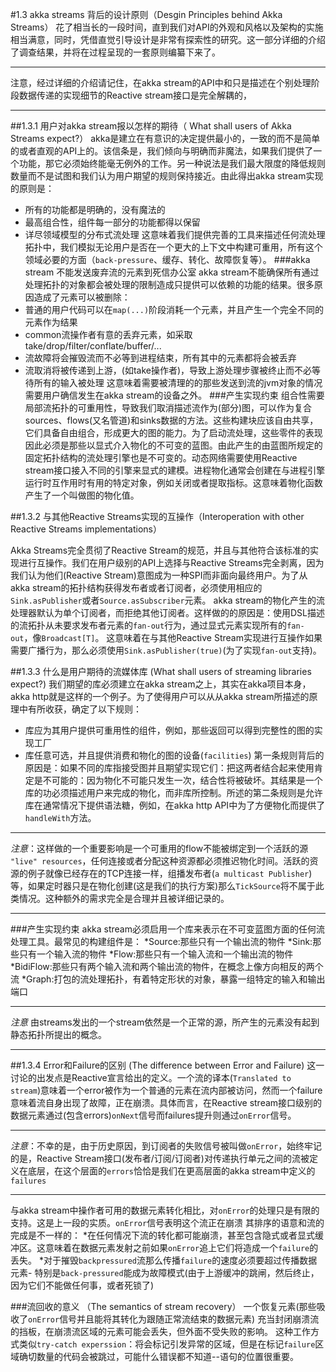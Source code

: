 #1.3 akka streams 背后的设计原则（Desgin Principles behind Akka Streams）
花了相当长的一段时间，直到我们对API的外观和风格以及架构的实施相当满意，同时，凭借直觉引导设计是非常有探索性的研究。这一部分详细的介绍了调查结果，并将在过程呈现的一套原则编纂下来了。

___
注意，经过详细的介绍请记住，在akka stream的API中和只是描述在个别处理阶段数据传递的实现细节的Reactive stream接口是完全解耦的，
___

##1.3.1 用户对akka stream报以怎样的期待（ What shall users of Akka Streams expect?）
akka是建立在有意识的决定提供最小的，一致的而不是简单的或者直观的API上的。该信条是，我们倾向与明确而非魔法，如果我们提供了一个功能，那它必须始终能毫无例外的工作。另一种说法是我们最大限度的降低规则数量而不是试图和我们认为用户期望的规则保持接近。由此得出akka stream实现的原则是：
* 所有的功能都是明确的，没有魔法的
* 最高组合性，组件每一部分的功能都得以保留
* 详尽领域模型的分布式流处理
这意味着我们提供完善的工具来描述任何流处理拓扑中，我们模拟无论用户是否在一个更大的上下文中构建可重用，所有这个领域必要的方面（`back-pressure`、缓存、转化、故障恢复等）。
###akka stream 不能发送废弃流的元素到死信办公室
akka stream不能确保所有通过处理拓扑的对象都会被处理的限制造成只提供可以依赖的功能的结果。很多原因造成了元素可以被删除：
* 普通的用户代码可以在`map(...)`阶段消耗一个元素，并且产生一个完全不同的元素作为结果
* common流操作者有意的丢弃元素，如采取take/drop/filter/conflate/buffer/...
* 流故障将会摧毁流而不必等到进程结束，所有其中的元素都将会被丢弃
* 流取消将被传递到上游，(如take操作者)，导致上游处理步骤被终止而不必等待所有的输入被处理
这意味着需要被清理的的那些发送到流的jvm对象的情况需要用户确信发生在akka stream的设备之外。
###产生实现约束
组合性需要局部流拓扑的可重用性，导致我们取消描述流作为(部分)图，可以作为复合sources、flows(又名管道)和sinks数据的方法。这些构建块应该自由共享，它们具备自由组合，形成更大的图的能力。为了启动流处理，这些零件的表现因此必须是那些以显式介入物化的不可变的蓝图。由此产生的由蓝图所规定的固定拓扑结构的流处理引擎也是不可变的。动态网络需要使用Reactive stream接口接入不同的引擎来显式的建模。进程物化通常会创建在与进程引擎运行时互作用时有用的特定对象，例如关闭或者提取指标。这意味着物化函数产生了一个叫做图的物化值。

##1.3.2 与其他Reactive Streams实现的互操作（Interoperation with other Reactive Streams implementations）

Akka Streams完全贯彻了Reactive Stream的规范，并且与其他符合该标准的实现进行互操作。我们在用户级别的API上选择与Reactive Streams完全剥离，因为我们认为他们(Reactive Stream)意图成为一种SPI而非面向最终用户。为了从akka stream的拓扑结构获得发布者或者订阅者，必须使用相应的`Sink.asPublisher`或者`Source.asSubscriber`元素。
akka stream的物化产生的流处理器默认为单个订阅者，而拒绝其他订阅者。这样做的的原因是：使用DSL描述的流拓扑从未要求发布者元素的`fan-out`行为，通过显式元素实现所有的`fan-out`，像`Broadcast[T]`。
这意味着在与其他Reactive Stream实现进行互操作如果需要广播行为，那么必须使用`Sink.asPublisher(true)`(为了实现`fan-out`支持)。

##1.3.3 什么是用户期待的流媒体库  (What shall users of streaming libraries expect?)
我们期望的库必须建立在akka stream之上，其实在akka项目本身，akka http就是这样的一个例子。为了使得用户可以从从akka stream所描述的原理中有所收获，确定了以下规则：
* 库应为其用户提供可重用性的组件，例如，那些返回可以得到完整性的图的实现工厂
* 库任意可选，并且提供消费和物化的图的设备(`facilities`)
第一条规则背后的原因是：如果不同的库指接受图并且期望实现它们：把这两者结合起来使用肯定是不可能的：因为物化不可能只发生一次，结合性将被破坏。其结果是一个库的功必须描述用户来完成的物化，而非库所控制。所述的第二条规则是允许库在通常情况下提供语法糖，例如，在akka http API中为了方便物化而提供了`handleWith`方法。

___
*注意*：这样做的一个重要影响是一个可重用的flow不能被绑定到一个活跃的源
`"live" resources`，任何连接或者分配这种资源都必须推迟物化时间。活跃的资源的例子就像已经存在的TCP连接一样，组播发布者(`a multicast Publisher`)等，如果定时器只是在物化创建(这是我们的执行方案)那么`TickSource`将不属于此类情况。这种额外的需求完全是合理并且被详细记录的。
___

###产生实现约束
akka stream必须启用一个库来表示在不可变蓝图方面的任何流处理工具。最常见的构建组件是：
*Source:那些只有一个输出流的物件
*Sink:那些只有一个输入流的物件
*Flow:那些只有一个输入流和一个输出流的物件
*BidiFlow:那些只有两个输入流和两个输出流的物件，在概念上像方向相反的两个流
*Graph:打包的流处理拓扑，有着特定形状的对象，暴露一组特定的输入和输出端口

___
*注意* 由streams发出的一个stream依然是一个正常的源，所产生的元素没有起到静态拓扑所提出的概念。
___

##1.3.4 Error和Failure的区别  (The difference between Error and Failure)
这一讨论的出发点是Reactive宣言给出的定义。一个流的译本(`Translated to stream`)意味着一个error被作为一个普通的元素在流内部被访问，然而一个failure意味着流自身出现了故障，正在崩溃。具体而言，在Reactive stream接口级别的数据元素通过(包含errors)`onNext`信号而failures提升则通过`onError`信号。

___
*注意*：不幸的是，由于历史原因，到订阅者的失败信号被叫做`onError`，始终牢记的是，Reactive Stream接口(发布者/订阅/订阅者)对传递执行单元之间的流被定义在底层，在这个层面的`errors`恰恰是我们在更高层面的akka stream中定义的`failures`
___
与akka stream中操作者可用的数据元素转化相比，对`onError`的处理只是有限的支持。这是上一段的实质。`onError`信号表明这个流正在崩溃
其排序的语意和流的完成是不一样的：
*在任何情况下流的转化都可能崩溃，甚至包含隐式或者显式缓冲区。这意味着在数据元素发射之前如果`onError`追上它们将造成一个`failure`的丢失。
*对于摧毁`backpressured`流那么传播`failure`的速度必须要超过传播数据元素-
特别是`back-pressured`能成为故障模式(由于上游缓冲的跳闸，然后终止，因为它们不能做任何事，或者死锁了)


###流回收的意义 （The semantics of stream recovery）
一个恢复元素(那些吸收了`onError`信号并且能将其转化为跟随正常流结束的数据元素)
充当封闭崩溃流的挡板，在崩溃流区域的元素可能会丢失，但外面不受失败的影响。
这种工作方式类似`try-catch experssion`：将会标记引发异常的区域，但是在标记`failure`区域确切数量的代码会被跳过，可能什么错误都不知道--语句的位置很重要。